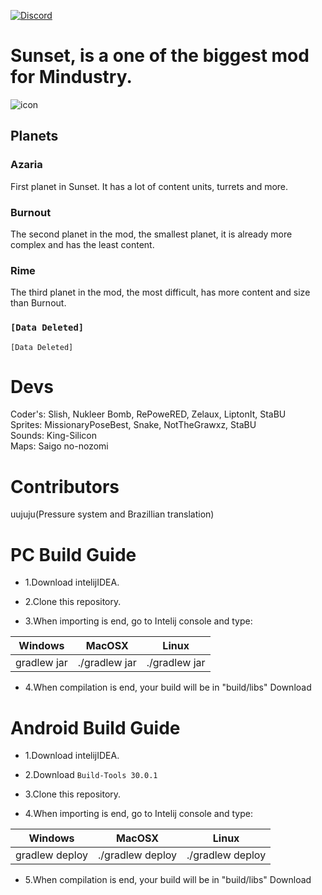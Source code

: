 [![Discord](https://img.shields.io/discord/825801593466388520.svg?logo=discord&logoColor=white&logoWidth=20&labelColor=7289DA&label=Discord&color=17cf48)](https://discord.com/invite/M5pGCYDsVn)

# Sunset, is a one of the biggest mod for Mindustry.
![icon](https://user-images.githubusercontent.com/81778048/127994157-6685149f-2437-4d28-8122-96ac39880966.png)

## Planets
### Azaria
First planet in Sunset. It has a lot of content units, turrets and more.
### Burnout
The second planet in the mod, the smallest planet, it is already more complex and has the least content.
### Rime
The third planet in the mod, the most difficult, has more content and size than Burnout.

### `[Data Deleted]`
`[Data Deleted]`

# Devs
Coder's: Slish, Nukleer Bomb, RePoweRED, Zelaux, LiptonIt, StaBU\
Sprites: MissionaryPoseBest, Snake, NotTheGrawxz, StaBU\
Sounds: King-Silicon\
Maps: Saigo no-nozomi

# Contributors
uujuju(Pressure system and Brazillian translation)

# PC Build Guide

* 1.Download intelijIDEA.

* 2.Clone this repository.

* 3.When importing is end, go to Intelij console and type:

Windows      |  MacOSX       | Linux
------------ | ------------- | -------------
gradlew jar  | ./gradlew jar | ./gradlew jar

* 4.When compilation is end, your build will be in "build/libs"
Download

# Android Build Guide

* 1.Download intelijIDEA.

* 2.Download `Build-Tools 30.0.1`

* 3.Clone this repository.

* 4.When importing is end, go to Intelij console and type:
   
Windows      |  MacOSX       | Linux
------------ | ------------- | -------------
gradlew deploy  | ./gradlew deploy | ./gradlew deploy

* 5.When compilation is end, your build will be in "build/libs"
Download
